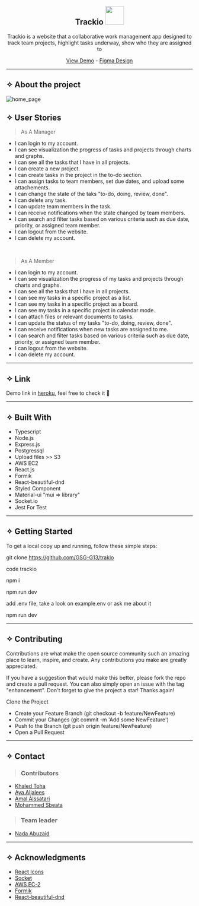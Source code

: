 <div align="center"><h2> Trackio <img src="https://media.giphy.com/media/mGcNjsfWAjY5AEZNw6/giphy.gif" width="50"></h2>

  <p align="center"> Trackio is a website that a collaborative work management app designed to track team projects, highlight tasks underway, show who they are assigned to    
    </p>
   <p align="center">
    <a href="">View Demo</a>
    - 
    <a href="https://www.figma.com/file/yeg9BQucuw5xH6Tq831tH9/Team5?type=design&node-id=0%3A1&t=dsoJs3cyxbWzsO7o-1">Figma Design</a>
  </p>
</div>
<hr>

## ✧ About the project
![home_page](https://github.com/GSG-G13/trakio/assets/121340088/07b5c951-6880-44cd-b63e-d8554b61f164)

## ✧ User Stories

> As A Manager

- I can login to my account.
- I can see visualization the progress of tasks and projects through charts and graphs.
- I can see all the tasks that I have in all projects. 
- I can create a new project.
- I can create tasks in the project in the to-do section.
- I can assign tasks to team members,  set due dates, and upload some attachements.
- I can change the state of the taks "to-do, doing, review, done".
- I can delete any task.
- I can update team members in the task.
- I can receive notifications when the state changed by team members.
- I can search and filter tasks based on various criteria such as due date, priority, or assigned team member.
- I can logout from the website.
- I can delete my account.

<br/>

> As A Member

- I can login to my account.
- I can see visualization the progress of my tasks and projects through charts and graphs.
- I can see all the tasks that I have in all projects. 
- I can see my tasks in a specific project as a list.
- I can see my tasks in a specific project as a board.
- I can see my tasks in a specific project in calendar mode.
- I can attach files or relevant documents to tasks.
- I can update the status of my tasks "to-do, doing, review, done".
- I can receive notifications when new tasks are assigned to me.
- I can search and filter tasks based on various criteria such as due date, priority, or assigned team member.
- I can logout from the website.
- I can delete my account.




<hr>

## ✧ Link

Demo link in [heroku](), feel free to check it 🤍

<hr>

## ✧ Built With

- Typescript
- Node.js
- Express.js
- Postgressql
- Upload files >> S3
- AWS EC2
- React.js
- Formik
- React-beautiful-dnd
- Styled Component
- Material-ui "mui => library"
- Socket.io
- Jest For Test

<hr>    

## ✧ Getting Started

To get a local copy up and running, follow these simple steps:

git clone  https://github.com/GSG-G13/trakio

code trackio

npm i

npm run dev


add .env file, take a look on example.env or ask me about it

npm run dev


<hr>

## ✧ Contributing
Contributions are what make the open source community such an amazing place to learn, inspire, and create. Any contributions you make are greatly appreciated.

If you have a suggestion that would make this better, please fork the repo and create a pull request. You can also simply open an issue with the tag "enhancement". Don't forget to give the project a star! Thanks again!

Clone the Project
- Create your Feature Branch (git checkout -b feature/NewFeature)
- Commit your Changes (git commit -m 'Add some NewFeature')
- Push to the Branch (git push origin feature/NewFeature)
- Open a Pull Request

<hr>

## ✧ Contact

> ### Contributors
- [Khaled Toha](https://github.com/KhaledToha)
- [Aya Aljalees](https://github.com/AyaAljalees)
- [Amal Alssatari](https://github.com/Amal-Mousa)
- [Mohammed Sbeata](https://github.com/Mohammed-Sbeata)


> ### Team leader
- [Nada Abuzaid](https://github.com/nada-abuzaid)
<hr>


## ✧ Acknowledgments

- [React Icons](https://react-icons.github.io/react-icons/search)
- [Socket](https://socket.io/)
- [AWS EC-2](https://aws.amazon.com/ar/ec2/)
- [Formik](https://formik.org/)
- [React-beautiful-dnd](https://github.com/atlassian/react-beautiful-dnd)